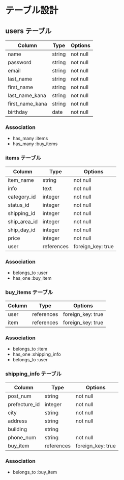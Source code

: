 # テーブル設計

## users テーブル

| Column          | Type   | Options   |
| --------------- | ------ | --------- |
| name            | string | not null  |
| password        | string | not null  |
| email           | string | not null  |
| last_name       | string | not null  |
| first_name      | string | not null  |
| last_name_kana  | string | not null  |
| first_name_kana | string | not null  |
| birthday        | date   | not null  |

### Association
- has_many :items
- has_many :buy_items

### items テーブル

| Column       | Type       | Options            |
| ------------ | ---------- | ------------------ |
| item_name    | string     | not null           |
| info         | text       | not null           |
| category_id  | integer    | not null           |
| status_id    | integer    | not null           |
| shipping_id  | integer    | not null           |
| ship_area_id | integer    | not null           |
| ship_day_id  | integer    | not null           |
| price        | integer    | not null           |
| user         | references | foreign_key: true  |

### Association
- belongs_to :user
- has_one    :buy_item

### buy_items テーブル
| Column     | Type       | Options           |
| ---------- | ---------- | ----------------- |
| user       | references | foreign_key: true |
| item       | references | foreign_key: true |

### Association
- belongs_to :item
- has_one    :shipping_info
- belongs_to :user

### shipping_info テーブル
| Column        | Type       | Options           |
| ------------- | ---------- | ----------------- |
| post_num      | string     | not null          |
| prefecture_id | integer    | not null          |
| city          | string     | not null          |
| address       | string     | not null          |
| building      | string     |                   |
| phone_num     | string     | not null          |
| buy_item   | references | foreign_key: true |

### Association
- belongs_to :buy_item